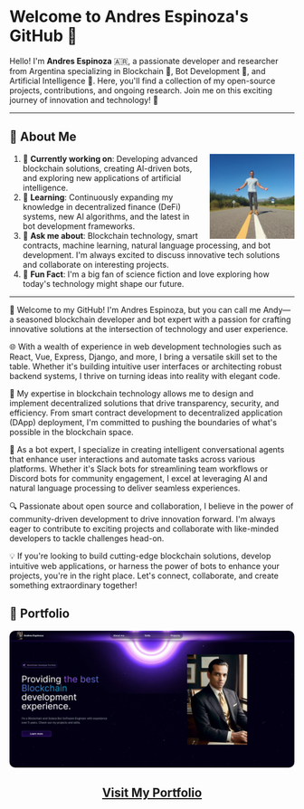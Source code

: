 # Welcome to Andres Espinoza's GitHub 👋

Hello! I'm **Andres Espinoza** 🇦🇷, a passionate developer and researcher from Argentina specializing in Blockchain 🔗, Bot Development 🤖, and Artificial Intelligence 🧠. Here, you'll find a collection of my open-source projects, contributions, and ongoing research. Join me on this exciting journey of innovation and technology! 🚀

---

## 🚀 About Me

<img src="./public/to-me.png" alt="Andres Espinoza" width="150" height="150" align="right" style="margin-left: 20px;">

1.  🔭 **Currently working on**: Developing advanced blockchain solutions, creating AI-driven bots, and exploring new applications of artificial intelligence.
2.  🌱 **Learning**: Continuously expanding my knowledge in decentralized finance (DeFi) systems, new AI algorithms, and the latest in bot development frameworks.
3.  💬 **Ask me about**: Blockchain technology, smart contracts, machine learning, natural language processing, and bot development. I'm always excited to discuss innovative tech solutions and collaborate on interesting projects.
4.  🌟 **Fun Fact**: I'm a big fan of science fiction and love exploring how today's technology might shape our future.

---

🚀 Welcome to my GitHub! I'm Andres Espinoza, but you can call me Andy—a seasoned blockchain developer and bot expert with a passion for crafting innovative solutions at the intersection of technology and user experience.

🌐 With a wealth of experience in web development technologies such as React, Vue, Express, Django, and more, I bring a versatile skill set to the table. Whether it's building intuitive user interfaces or architecting robust backend systems, I thrive on turning ideas into reality with elegant code.

🔗 My expertise in blockchain technology allows me to design and implement decentralized solutions that drive transparency, security, and efficiency. From smart contract development to decentralized application (DApp) deployment, I'm committed to pushing the boundaries of what's possible in the blockchain space.

🤖 As a bot expert, I specialize in creating intelligent conversational agents that enhance user interactions and automate tasks across various platforms. Whether it's Slack bots for streamlining team workflows or Discord bots for community engagement, I excel at leveraging AI and natural language processing to deliver seamless experiences.

🔍 Passionate about open source and collaboration, I believe in the power of community-driven development to drive innovation forward. I'm always eager to contribute to exciting projects and collaborate with like-minded developers to tackle challenges head-on.

💡 If you're looking to build cutting-edge blockchain solutions, develop intuitive web applications, or harness the power of bots to enhance your projects, you're in the right place. Let's connect, collaborate, and create something extraordinary together!

## 📂 Portfolio

<div align="center">
  <a href="https://tito-portfolio-nine.vercel.app" target="_blank">
    <img src="./public/portfolio.png" alt="Andres Espinoza Portfolio" style="max-width: 100%; border-radius: 10px;">
  </a>
  <h2><a href="https://tito-portfolio-nine.vercel.app" target="_blank">Visit My Portfolio</a></h2>
</div>
